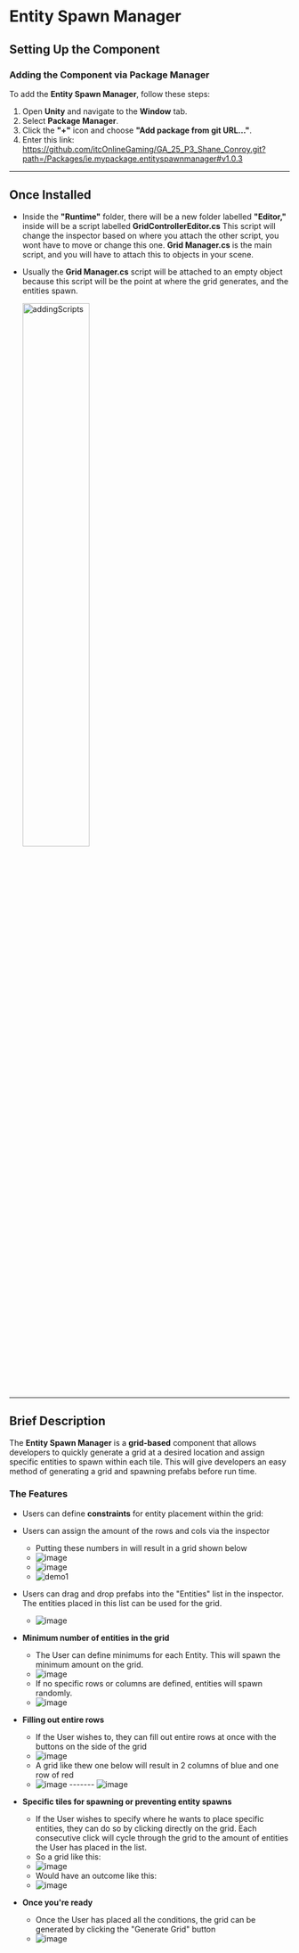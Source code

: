 # **Entity Spawn Manager**  

## **Setting Up the Component**  
### Adding the Component via Package Manager
To add the **Entity Spawn Manager**, follow these steps:  
1. Open **Unity** and navigate to the **Window** tab.  
2. Select **Package Manager**.  
3. Click the **"+"** icon and choose **"Add package from git URL..."**.  
4. Enter this link: https://github.com/itcOnlineGaming/GA_25_P3_Shane_Conroy.git?path=/Packages/ie.mypackage.entityspawnmanager#v1.0.3
---  
## Once Installed
- Inside the **"Runtime"** folder, there will be a new folder labelled **"Editor,"** inside will be a script labelled **GridControllerEditor.cs** This script will change the inspector based on where you attach the other script, you wont have to move or
  change this one. **Grid Manager.cs** is the main script, and you will have to attach this to objects in your scene.
- Usually the **Grid Manager.cs** script will be attached to an empty object because this script will be the point at where the grid generates, and the entities spawn.
  
   <img src="https://github.com/user-attachments/assets/6009ab19-3edc-4592-a220-a9311330298f" width="50%" alt="addingScripts">
   
---
## **Brief Description**  
The **Entity Spawn Manager** is a **grid-based** component that allows developers to quickly generate a grid at a desired location and assign specific entities to spawn within each tile. This will give developers an easy method of generating a grid and spawning prefabs before run time.

### **The Features**  
- Users can define **constraints** for entity placement within the grid:
 
- Users can assign the amount of the rows and cols via the inspector
  - Putting these numbers in will result in a grid shown below
  - ![image](https://github.com/user-attachments/assets/e55300fa-85eb-4a62-a46b-ae32013a1627)
  - ![image](https://github.com/user-attachments/assets/12c6287b-2a2b-42c3-994d-d6ab9804e201)
  - ![demo1](https://github.com/user-attachments/assets/83448711-cc62-4004-9cf3-abd604994772)

  
- Users can drag and drop prefabs into the "Entities" list in the inspector. The entities placed in this list can be used for the grid.
  - ![image](https://github.com/user-attachments/assets/defbc259-ecb3-4c58-b73d-73bacb2cd759)


- **Minimum number of entities in the grid**
  - The User can define minimums for each Entity. This will spawn the minimum amount on the grid.
  - ![image](https://github.com/user-attachments/assets/bf5f56fb-e974-4333-a863-de8bbdedf895)
  - If no specific rows or columns are defined, entities will spawn randomly.
  - ![image](https://github.com/user-attachments/assets/d077d6db-98c8-4af9-96ed-27f32f2e5c8e)


- **Filling out entire rows**
  -  If the User wishes to, they can fill out entire rows at once with the buttons on the side of the grid
  -  ![image](https://github.com/user-attachments/assets/ee90a67b-0283-4fad-9e6a-82ad5537026a)
  -  A grid like thew one below will result in 2 columns of blue and one row of red
  -  ![image](https://github.com/user-attachments/assets/38a6b7a1-3989-4dd6-9580-af4d00116c22) ------- ![image](https://github.com/user-attachments/assets/7c78aded-2e6b-4f2b-aee7-4f396063503c)




- **Specific tiles for spawning or preventing entity spawns**  
  - If the User wishes to specify where he wants to place specific entities, they can do so by clicking directly on the grid. Each consecutive click will cycle through the grid to the amount of entities the User has placed in the list.
  - So a grid like this:
  - ![image](https://github.com/user-attachments/assets/e51106db-217e-4877-b5be-78b327fdf0c9)
  - Would have an outcome like this:
  - ![image](https://github.com/user-attachments/assets/d3758f29-0680-40b0-8410-c3b0d52a18ec)

- **Once you're ready**
  - Once the User has placed all the conditions, the grid can be generated by clicking the "Generate Grid" button
  - ![image](https://github.com/user-attachments/assets/b405de9c-7260-4adf-af8c-c6278e45d07f)




